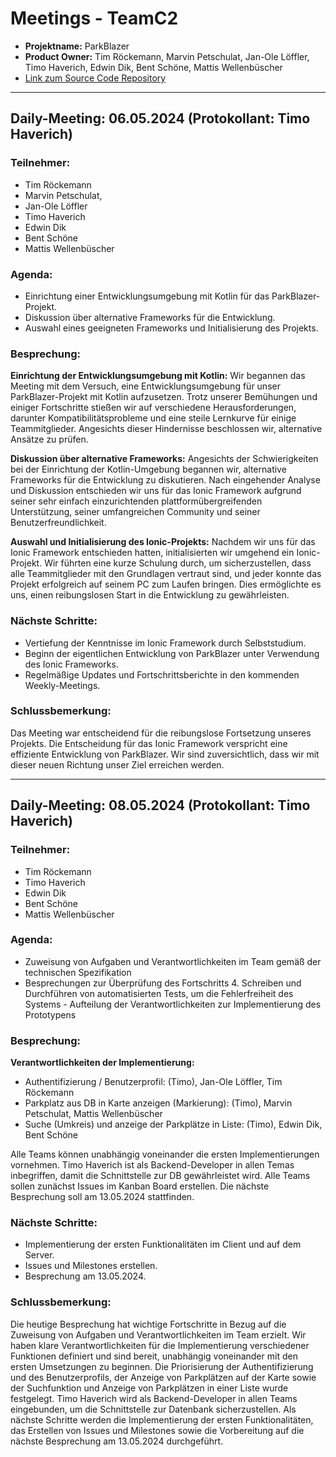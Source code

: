 # Meetings - TeamC2

* **Projektname:** ParkBlazer
* **Product Owner:** Tim Röckemann, Marvin Petschulat, Jan-Ole Löffler, Timo Haverich, Edwin Dik, Bent Schöne, Mattis Wellenbüscher
* [Link zum Source Code Repository](https://github.com/TeamC2-Softwareprojekt)


--- 


## Daily-Meeting: 06.05.2024 (Protokollant: Timo Haverich)
### Teilnehmer:
- Tim Röckemann
- Marvin Petschulat,
- Jan-Ole Löffler
- Timo Haverich
- Edwin Dik
- Bent Schöne 
- Mattis Wellenbüscher

### Agenda:
- Einrichtung einer Entwicklungsumgebung mit Kotlin für das ParkBlazer-Projekt.
- Diskussion über alternative Frameworks für die Entwicklung.
- Auswahl eines geeigneten Frameworks und Initialisierung des Projekts.

### Besprechung:
**Einrichtung der Entwicklungsumgebung mit Kotlin:**
Wir begannen das Meeting mit dem Versuch, eine Entwicklungsumgebung für unser ParkBlazer-Projekt mit Kotlin aufzusetzen. Trotz unserer Bemühungen und einiger Fortschritte stießen wir auf verschiedene Herausforderungen, darunter Kompatibilitätsprobleme und eine steile Lernkurve für einige Teammitglieder. Angesichts dieser Hindernisse beschlossen wir, alternative Ansätze zu prüfen.

**Diskussion über alternative Frameworks:**
Angesichts der Schwierigkeiten bei der Einrichtung der Kotlin-Umgebung begannen wir, alternative Frameworks für die Entwicklung zu diskutieren. Nach eingehender Analyse und Diskussion entschieden wir uns für das Ionic Framework aufgrund seiner sehr einfach einzurichtenden plattformübergreifenden Unterstützung, seiner umfangreichen Community und seiner Benutzerfreundlichkeit.

**Auswahl und Initialisierung des Ionic-Projekts:**
Nachdem wir uns für das Ionic Framework entschieden hatten, initialisierten wir umgehend ein Ionic-Projekt. Wir führten eine kurze Schulung durch, um sicherzustellen, dass alle Teammitglieder mit den Grundlagen vertraut sind, und jeder konnte das Projekt erfolgreich auf seinem PC zum Laufen bringen. Dies ermöglichte es uns, einen reibungslosen Start in die Entwicklung zu gewährleisten.

### Nächste Schritte:
- Vertiefung der Kenntnisse im Ionic Framework durch Selbststudium.
- Beginn der eigentlichen Entwicklung von ParkBlazer unter Verwendung des Ionic Frameworks.
- Regelmäßige Updates und Fortschrittsberichte in den kommenden Weekly-Meetings.

### Schlussbemerkung:
Das Meeting war entscheidend für die reibungslose Fortsetzung unseres Projekts. Die Entscheidung für das Ionic Framework verspricht eine effiziente Entwicklung von ParkBlazer. Wir sind zuversichtlich, dass wir mit dieser neuen Richtung unser Ziel erreichen werden.


--- 


## Daily-Meeting: 08.05.2024 (Protokollant: Timo Haverich)
### Teilnehmer:
- Tim Röckemann
- Timo Haverich
- Edwin Dik
- Bent Schöne 
- Mattis Wellenbüscher

### Agenda:
- Zuweisung von Aufgaben und Verantwortlichkeiten im Team gemäß der technischen Spezifikation 
- Besprechungen zur Überprüfung des Fortschritts 4. Schreiben und Durchführen von automatisierten Tests, um die Fehlerfreiheit des Systems - Aufteilung der Verantwortlichkeiten zur Implementierung des Prototypens

### Besprechung:
**Verantwortlichkeiten der Implementierung:**
- Authentifizierung / Benutzerprofil: (Timo), Jan-Ole Löffler, Tim Röckemann
- Parkplatz aus DB in Karte anzeigen (Markierung): (Timo), Marvin Petschulat, Mattis Wellenbüscher
- Suche (Umkreis) und anzeige der Parkplätze in Liste: (Timo), Edwin Dik, Bent Schöne

Alle Teams können unabhängig voneinander die ersten Implementierungen vornehmen. Timo Haverich ist als Backend-Developer in allen Temas inbegriffen, damit die Schnittstelle zur DB gewährleistet wird. Alle Teams sollen zunächst Issues im Kanban Board erstellen. Die nächste Besprechung soll am 13.05.2024 stattfinden.

### Nächste Schritte:
- Implementierung der ersten Funktionalitäten im Client und auf dem Server.
- Issues und Milestones erstellen.
- Besprechung am 13.05.2024.

### Schlussbemerkung:
Die heutige Besprechung hat wichtige Fortschritte in Bezug auf die Zuweisung von Aufgaben und Verantwortlichkeiten im Team erzielt. Wir haben klare Verantwortlichkeiten für die Implementierung verschiedener Funktionen definiert und sind bereit, unabhängig voneinander mit den ersten Umsetzungen zu beginnen. Die Priorisierung der Authentifizierung und des Benutzerprofils, der Anzeige von Parkplätzen auf der Karte sowie der Suchfunktion und Anzeige von Parkplätzen in einer Liste wurde festgelegt. Timo Haverich wird als Backend-Developer in allen Teams eingebunden, um die Schnittstelle zur Datenbank sicherzustellen. Als nächste Schritte werden die Implementierung der ersten Funktionalitäten, das Erstellen von Issues und Milestones sowie die Vorbereitung auf die nächste Besprechung am 13.05.2024 durchgeführt.